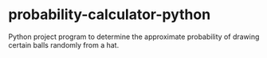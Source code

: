 # probability-calculator-python
Python project program to determine the approximate probability of drawing certain balls randomly from a hat.
